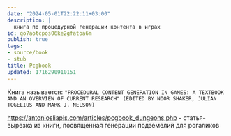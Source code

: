 ```yaml
---
date: "2024-05-01T22:22:11+03:00"
description: |
  книга по процедурной генерации контента в играх
id: qo7aotcpos06ke2gfatoa6m
publish: true
tags:
- source/book
- stub
title: Pcgbook
updated: 1716290910151
---
```


Книга называется: 
`"PROCEDURAL CONTENT GENERATION IN GAMES: A TEXTBOOK AND AN OVERVIEW OF CURRENT RESEARCH" (EDITED BY NOOR SHAKER, JULIAN TOGELIUS AND MARK J. NELSON)`

<https://antoniosliapis.com/articles/pcgbook_dungeons.php> - статья-вырезка из книги, посвященная генерации подземелий для рогаликов